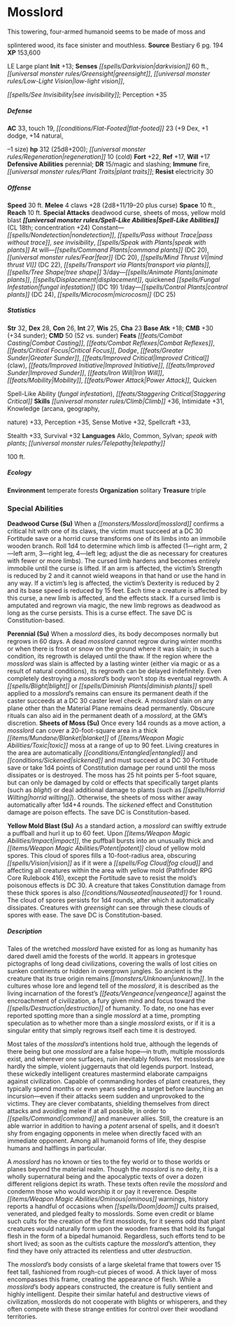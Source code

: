 ﻿---
cssclass: [monsters]
title1: Mosslord
desc_short: This towering, four-armed humanoid seems to be made of moss andsplintered
  wood, its face sinister and mouthless.
title2: Mosslord
CR: 18
sources:
- name: Bestiary 6
  page: 194
  link: http://paizo.com/products/btpy9oge?Pathfinder-Roleplaying-Game-Bestiary-6-Hardcover
XP: 153600
alignment: LE
size: Large
type: plant
initiative:
  bonus: 13
senses:
  darkvision: 60
  greensight: true
  low-light vision: true
  see invisibility: true
AC:
  AC: 33
  touch: 19
  flat_footed: 23
  components:
    dex: 9
    dodge: 1
    natural,-1 size: 14
HP:
  HP: 312
  long: 25d8+200
  regeneration: 10
  regeneration_weakness: cold
saves:
  fort: 22
  ref: 17
  will: 17
defensive_abilities:
- perennial
DR:
- amount: 15
  weakness: magic and slashing
immunities:
- fire
- plant traits
resistances:
  electricity: 30
speeds:
  base: 30
attacks:
  melee:
  - - text: 4 claws +28 (2d8+11/19-20 plus curse)
      entries:
      - - damage: 2d8+11
          crit_range: 19-20
        - effect: curse
      count: 4
      attack: claws
      bonus:
      - 28
  special:
  - deadwood curse
  - sheets of moss
  - yellow mold blast
space: 10
reach: 10
spell_like_abilities:
  entries:
  - name: nondetection
    source: default
    freq: Constant
  - name: pass without trace
    source: default
    freq: Constant
  - name: see invisibility
    source: default
    freq: Constant
  - name: speak with plants
    source: default
    freq: Constant
  - name: command plants
    source: default
    freq: At will
    DC: 20
  - name: fear
    source: default
    freq: At will
    DC: 20
  - name: mind thrust VI
    source: default
    freq: At will
    DC: 22
  - name: transport via plants
    source: default
    freq: At will
  - name: tree shape
    source: default
    freq: At will
  - name: animate plants
    source: default
    freq: 3/day
  - name: displacement
    source: default
    freq: 3/day
  - name: quickened fungal infestation
    source: default
    freq: 3/day
    DC: 19
  - name: control plants
    source: default
    freq: 1/day
    DC: 24
  - name: microcosm
    source: default
    freq: 1/day
    DC: 25
  sources:
  - name: default
    CL: 18
    concentration: 24
ability_scores:
  STR: 32
  DEX: 28
  CON: 26
  INT: 27
  WIS: 25
  CHA: 23
BAB: 18
CMB: 30
CMB_other: +34 sunder
CMD: 50
CMD_other: 52 vs. sunder
feats:
- name: Combat Casting
- name: Combat Reflexes
- name: Critical Focus
- name: Dodge
- name: Greater Sunder
- name: Improved Critical (claw)
- name: Improved Initiative
- name: Improved Sunder
- name: Iron Will
- name: Mobility
- name: Power Attack
- name: QuickenSpell-Like Ability (fungal infestation)
- name: Staggering Critical
skills:
  Climb: 36
  Intimidate: 31
  Knowledge (arcana): 33
  Knowledge (geography,nature): 33
  Perception: 35
  Sense Motive: 32
  Spellcraft: 33
  Stealth: 33
  Survival: 32
languages:
- Aklo
- Common
- Sylvan
- speak with plants
- telepathy100 ft.
ecology:
  environment: temperate forests
  organization: solitary
  treasure_type: triple
special_abilities:
  Deadwood Curse (Su): When a mosslord confirms a critical hit with one of its claws,
    the victim must succeed at a DC 30 Fortitude save or a horrid curse transforms
    one of its limbs into an immobile wooden branch. Roll 1d4 to determine which limb
    is affected (1-right arm, 2-left arm, 3-right leg, 4-left leg; adjust the die
    as necessary for creatures with fewer or more limbs). The cursed limb hardens
    and becomes entirely immobile until the curse is lifted. If an arm is affected,
    the victim's Strength is reduced by 2 and it cannot wield weapons in that hand
    or use the hand in any way. If a victim's leg is affected, the victim's Dexterity
    is reduced by 2 and its base speed is reduced by 15 feet. Each time a creature
    is affected by this curse, a new limb is affected, and the effects stack. If a
    cursed limb is amputated and regrown via magic, the new limb regrows as deadwood
    as long as the curse persists. This is a curse effect. The save DC is Constitution-based.
  Perennial (Su): When a mosslord dies, its body decomposes normally but regrows in
    60 days. A dead mosslord cannot regrow during winter months or when there is frost
    or snow on the ground where it was slain; in such a condition, its regrowth is
    delayed until the thaw. If the region where the mosslord was slain is affected
    by a lasting winter (either via magic or as a result of natural conditions), its
    regrowth can be delayed indefinitely. Even completely destroying a mosslord's
    body won't stop its eventual regrowth. A blight or diminish plants spell applied
    to a mosslord's remains can ensure its permanent death if the caster succeeds
    at a DC 30 caster level check. A mosslord slain on any plane other than the Material
    Plane remains dead permanently. Obscure rituals can also aid in the permanent
    death of a mosslord, at the GM's discretion.
  Sheets of Moss (Su): Once every 1d4 rounds as a move action, a mosslord can cover
    a 20-foot-square area in a thick blanket of toxic moss at a range of up to 90
    feet. Living creatures in the area are automatically entangled and sickened and
    must succeed at a DC 30 Fortitude save or take 1d4 points of Constitution damage
    per round until the moss dissipates or is destroyed. The moss has 25 hit points
    per 5-foot square, but can only be damaged by cold or effects that specifically
    target plants (such as blight) or deal additional damage to plants (such as horrid
    wilting). Otherwise, the sheets of moss wither away automatically after 1d4+4
    rounds. The sickened effect and Constitution damage are poison effects. The save
    DC is Constitution-based.
  Yellow Mold Blast (Su): As a standard action, a mosslord can swiftly extrude a puffball
    and hurl it up to 60 feet. Upon impact, the puffball bursts into an unusually
    thick and potent cloud of yellow mold spores. This cloud of spores fills a 10-foot-radius
    area, obscuring vision as if it were a fog cloud and affecting all creatures within
    the area with yellow mold (Pathfinder RPG Core Rulebook 416), except the Fortitude
    save to resist the mold's poisonous effects is DC 30. A creature that takes Constitution
    damage from these thick spores is also nauseated for 1 round. The cloud of spores
    persists for 1d4 rounds, after which it automatically dissipates. Creatures with
    greensight can see through these clouds of spores with ease. The save DC is Constitution-based.
desc_long: |-
  Tales of the wretched mosslord have existed for as long as humanity has dared dwell amid the forests of the world. It appears in grotesque pictographs of long dead civilizations, covering the walls of lost cities on sunken continents or hidden in overgrown jungles. So ancient is the creature that its true origin remains unknown. In the cultures whose lore and legend tell of the mosslord, it is described as the living incarnation of the forest's vengeance against the encroachment of civilization, a fury given mind and focus toward the destruction of humanity. To date, no one has ever reported spotting more than a single mosslord at a time, prompting speculation as to whether more than a single mosslord exists, or if it is a singular entity that simply regrows itself each time it is destroyed. 

  Most tales of the mosslord's intentions hold true, although the legends of there being but one mosslord are a false hope-in truth, multiple mosslords exist, and wherever one surfaces, ruin inevitably follows. Yet mosslords are hardly the simple, violent juggernauts that old legends purport. Instead, these wickedly intelligent creatures mastermind elaborate campaigns against civilization. Capable of commanding hordes of plant creatures, they typically spend months or even years seeding a target before launching an incursion-even if their attacks seem sudden and unprovoked to the victims. They are clever combatants, shielding themselves from direct attacks and avoiding melee if at all possible, in order to command and maneuver allies. Still, the creature is an able warrior in addition to having a potent arsenal of spells, and it doesn't shy from engaging opponents in melee when directly faced with an immediate opponent. Among all humanoid forms of life, they despise humans and halflings in particular. 

  A mosslord has no known or ties to the fey world or to those worlds or planes beyond the material realm. Though the mosslord is no deity, it is a wholly supernatural being and the apocalyptic texts of over a dozen different religions depict its wrath. These texts often revile the mosslord and condemn those who would worship it or pay it reverence. Despite ominous warnings, history reports a handful of occasions when doom cults praised, venerated, and pledged fealty to mosslords. Some even credit or blame such cults for the creation of the first mosslords, for it seems odd that plant creatures would naturally form upon the wooden frames that hold its fungal flesh in the form of a bipedal humanoid. Regardless, such efforts tend to be short lived; as soon as the cultists capture the mosslord's attention, they find they have only attracted its relentless and utter destruction. 

  The mosslord's body consists of a large skeletal frame that towers over 15 feet tall, fashioned from rough-cut pieces of wood. A thick layer of moss encompasses this frame, creating the appearance of flesh. While a mosslord's body appears constructed, the creature is fully sentient and highly intelligent. Despite their similar hateful and destructive views of civilization, mosslords do not cooperate with blights or whisperers, and they often compete with these strange entities for control over their woodland territories.

---

# Mosslord
This towering, four-armed humanoid seems to be made of moss and

splintered wood, its face sinister and mouthless.
**Source** Bestiary 6 pg. 194
**XP** 153,600

LE Large plant
**Init** +13; **Senses** _[[spells/Darkvision|darkvision]]_ 60 ft., _[[universal monster rules/Greensight|greensight]]_, _[[universal monster rules/Low-Light Vision|low-light vision]]_,

_[[spells/See Invisibility|see invisibility]]_; Perception +35

##### Defense

**AC** 33, touch 19, _[[conditions/Flat-Footed|flat-footed]]_ 23 (+9 Dex, +1 dodge, +14 natural,

–1 size)
**hp** 312 (25d8+200); _[[universal monster rules/Regeneration|regeneration]]_ 10 (cold)
**Fort** +22, **Ref** +17, **Will** +17
**Defensive Abilities** perennial; **DR** 15/magic and slashing; **Immune** fire, _[[universal monster rules/Plant Traits|plant traits]]_; **Resist** electricity 30

##### Offense
**Speed** 30 ft.
**Melee** 4 claws +28 (2d8+11/19–20 plus curse)
**Space** 10 ft., **Reach** 10 ft.
**Special Attacks** deadwood curse, sheets of moss, yellow mold blast
**_[[universal monster rules/Spell-Like Abilities|Spell-Like Abilities]]_** (CL 18th; concentration +24)
Constant—_[[spells/Nondetection|nondetection]]_, _[[spells/Pass without Trace|pass without trace]]_, _see invisibility_, _[[spells/Speak with Plants|speak with plants]]_ 
At will—_[[spells/Command Plants|command plants]]_ (DC 20), _[[universal monster rules/Fear|fear]]_ (DC 20), _[[spells/Mind Thrust VI|mind thrust VI]]_ (DC 22), _[[spells/Transport via Plants|transport via plants]]_, _[[spells/Tree Shape|tree shape]]_ 
3/day—_[[spells/Animate Plants|animate plants]]_, _[[spells/Displacement|displacement]]_, quickened _[[spells/Fungal Infestation|fungal infestation]]_ (DC 19) 
1/day—_[[spells/Control Plants|control plants]]_ (DC 24), _[[spells/Microcosm|microcosm]]_ (DC 25)

##### Statistics
**Str** 32, **Dex** 28, **Con** 26, **Int** 27, **Wis** 25, **Cha** 23
**Base Atk** +18; **CMB** +30 (+34 sunder); **CMD** 50 (52 vs. sunder)
**Feats** _[[feats/Combat Casting|Combat Casting]]_, _[[feats/Combat Reflexes|Combat Reflexes]]_, _[[feats/Critical Focus|Critical Focus]]_, _Dodge_, _[[feats/Greater Sunder|Greater Sunder]]_, _[[feats/Improved Critical|Improved Critical]]_ (claw), _[[feats/Improved Initiative|Improved Initiative]]_, _[[feats/Improved Sunder|Improved Sunder]]_, _[[feats/Iron Will|Iron Will]]_, _[[feats/Mobility|Mobility]]_, _[[feats/Power Attack|Power Attack]]_, Quicken

Spell-Like Ability (_fungal infestation_), _[[feats/Staggering Critical|Staggering Critical]]_
**Skills** _[[universal monster rules/Climb|Climb]]_ +36, Intimidate +31, Knowledge (arcana, geography,

nature) +33, Perception +35, Sense Motive +32, Spellcraft +33,

Stealth +33, Survival +32
**Languages** Aklo, Common, Sylvan; _speak with plants_; _[[universal monster rules/Telepathy|telepathy]]_

100 ft.

##### Ecology

**Environment** temperate forests
**Organization** solitary
**Treasure** triple

### Special Abilities

**Deadwood Curse (Su)** When a _[[monsters/Mosslord|mosslord]]_ confirms a critical hit with one of its claws, the victim must succeed at a DC 30 Fortitude save or a horrid curse transforms one of its limbs into an immobile wooden branch. Roll 1d4 to determine which limb is affected (1—right arm, 2—left arm, 3—right leg, 4—left leg; adjust the die as necessary for creatures with fewer or more limbs). The cursed limb hardens and becomes entirely immobile until the curse is lifted. If an arm is affected, the victim’s Strength is reduced by 2 and it cannot wield weapons in that hand or use the hand in any way. If a victim’s leg is affected, the victim’s Dexterity is reduced by 2 and its base speed is reduced by 15 feet. Each time a creature is affected by this curse, a new limb is affected, and the effects stack. If a cursed limb is amputated and regrown via magic, the new limb regrows as deadwood as long as the curse persists. This is a curse effect. The save DC is Constitution-based.

**Perennial (Su)** When a _mosslord_ dies, its body decomposes normally but regrows in 60 days. A dead _mosslord_ cannot regrow during winter months or when there is frost or snow on the ground where it was slain; in such a condition, its regrowth is delayed until the thaw. If the region where the _mosslord_ was slain is affected by a lasting winter (either via magic or as a result of natural conditions), its regrowth can be delayed indefinitely. Even completely destroying a _mosslord_’s body won’t stop its eventual regrowth. A _[[spells/Blight|blight]]_ or _[[spells/Diminish Plants|diminish plants]]_ spell applied to a _mosslord_’s remains can ensure its permanent death if the caster succeeds at a DC 30 caster level check. A _mosslord_ slain on any plane other than the Material Plane remains dead permanently. Obscure rituals can also aid in the permanent death of a _mosslord_, at the GM’s discretion.
**Sheets of Moss (Su)** Once every 1d4 rounds as a move action, a _mosslord_ can cover a 20-foot-square area in a thick _[[items/Mundane/Blanket|blanket]]_ of _[[items/Weapon Magic Abilities/Toxic|toxic]]_ moss at a range of up to 90 feet. Living creatures in the area are automatically _[[conditions/Entangled|entangled]]_ and _[[conditions/Sickened|sickened]]_ and must succeed at a DC 30 Fortitude save or take 1d4 points of Constitution damage per round until the moss dissipates or is destroyed. The moss has 25 hit points per 5-foot square, but can only be damaged by cold or effects that specifically target plants (such as _blight_) or deal additional damage to plants (such as _[[spells/Horrid Wilting|horrid wilting]]_). Otherwise, the sheets of moss wither away automatically after 1d4+4 rounds. The _sickened_ effect and Constitution damage are poison effects. The save DC is Constitution-based.

**Yellow Mold Blast (Su)** As a standard action, a _mosslord_ can swiftly extrude a puffball and hurl it up to 60 feet. Upon _[[items/Weapon Magic Abilities/Impact|impact]]_, the puffball bursts into an unusually thick and _[[items/Weapon Magic Abilities/Potent|potent]]_ cloud of yellow mold spores. This cloud of spores fills a 10-foot-radius area, obscuring _[[spells/Vision|vision]]_ as if it were a _[[spells/Fog Cloud|fog cloud]]_ and affecting all creatures within the area with yellow mold (Pathfinder RPG Core Rulebook 416), except the Fortitude save to resist the mold’s poisonous effects is DC 30. A creature that takes Constitution damage from these thick spores is also _[[conditions/Nauseated|nauseated]]_ for 1 round. The cloud of spores persists for 1d4 rounds, after which it automatically dissipates. Creatures with _greensight_ can see through these clouds of spores with ease. The save DC is Constitution-based.

##### Description

Tales of the wretched _mosslord_ have existed for as long as humanity has dared dwell amid the forests of the world. It appears in grotesque pictographs of long dead civilizations, covering the walls of lost cities on sunken continents or hidden in overgrown jungles. So ancient is the creature that its true origin remains _[[monsters/Unknown|unknown]]_. In the cultures whose lore and legend tell of the _mosslord_, it is described as the living incarnation of the forest’s _[[feats/Vengeance|vengeance]]_ against the encroachment of civilization, a fury given mind and focus toward the _[[spells/Destruction|destruction]]_ of humanity. To date, no one has ever reported spotting more than a single _mosslord_ at a time, prompting speculation as to whether more than a single _mosslord_ exists, or if it is a singular entity that simply regrows itself each time it is destroyed.

Most tales of the _mosslord_’s intentions hold true, although the legends of there being but one _mosslord_ are a false hope—in truth, multiple mosslords exist, and wherever one surfaces, ruin inevitably follows. Yet mosslords are hardly the simple, violent juggernauts that old legends purport. Instead, these wickedly intelligent creatures mastermind elaborate campaigns against civilization. Capable of commanding hordes of plant creatures, they typically spend months or even years seeding a target before launching an incursion—even if their attacks seem sudden and unprovoked to the victims. They are clever combatants, shielding themselves from direct attacks and avoiding melee if at all possible, in order to _[[spells/Command|command]]_ and maneuver allies. Still, the creature is an able warrior in addition to having a _potent_ arsenal of spells, and it doesn’t shy from engaging opponents in melee when directly faced with an immediate opponent. Among all humanoid forms of life, they despise humans and halflings in particular.

A _mosslord_ has no known or ties to the fey world or to those worlds or planes beyond the material realm. Though the _mosslord_ is no deity, it is a wholly supernatural being and the apocalyptic texts of over a dozen different religions depict its wrath. These texts often revile the _mosslord_ and condemn those who would worship it or pay it reverence. Despite _[[items/Weapon Magic Abilities/Ominous|ominous]]_ warnings, history reports a handful of occasions when _[[spells/Doom|doom]]_ cults praised, venerated, and pledged fealty to mosslords. Some even credit or blame such cults for the creation of the first mosslords, for it seems odd that plant creatures would naturally form upon the wooden frames that hold its fungal flesh in the form of a bipedal humanoid. Regardless, such efforts tend to be short lived; as soon as the cultists capture the _mosslord_’s attention, they find they have only attracted its relentless and utter _destruction_.

The _mosslord_’s body consists of a large skeletal frame that towers over 15 feet tall, fashioned from rough-cut pieces of wood. A thick layer of moss encompasses this frame, creating the appearance of flesh. While a _mosslord_’s body appears constructed, the creature is fully sentient and highly intelligent. Despite their similar hateful and destructive views of civilization, mosslords do not cooperate with blights or whisperers, and they often compete with these strange entities for control over their woodland territories.
